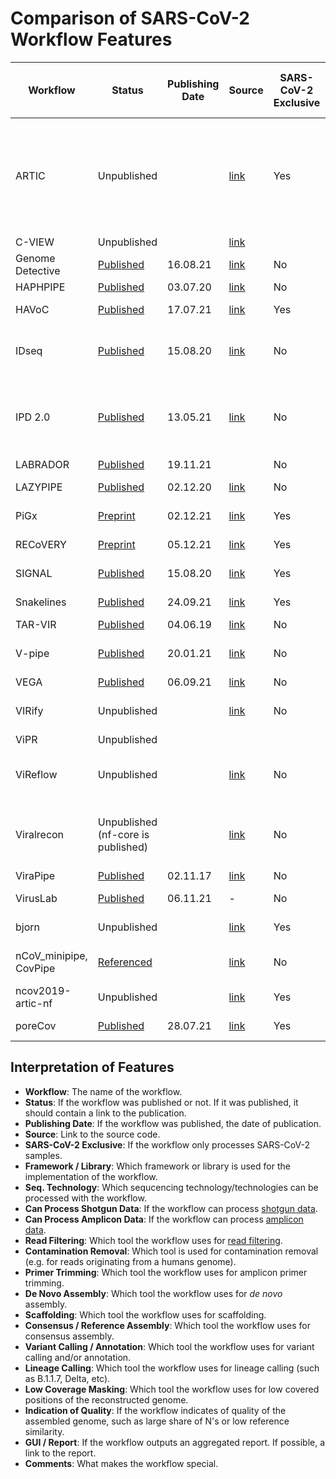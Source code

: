 # Comparison of SARS-CoV-2 Workflow Features

| Workflow                | Status                                                                                                                                                                           | Publishing Date | Source                                                              | SARS-CoV-2 Exclusive | Framework / Library | Seq. Technology      | Can Process Shotgun Data | Can Process Amplicon Data | Read Filtering                     | Contamination Removal | Primer Trimming | De Novo Assembly                              | Scaffolding   | Consensus / Reference Assembly     | Variant Calling / Annotation                                                | Lineage Calling                                | Low Coverage Masking        | Indication of Quality                 | GUI / Report                                                                                                            | Comments                               |
| ----------------------- | -------------------------------------------------------------------------------------------------------------------------------------------------------------------------------- | --------------- | ------------------------------------------------------------------- | -------------------- | ------------------- | -------------------- | ------------------------ | ------------------------- | ---------------------------------- | --------------------- | --------------- | --------------------------------------------- | ------------- | ---------------------------------- | --------------------------------------------------------------------------- | ---------------------------------------------- | --------------------------- | ------------------------------------- | ----------------------------------------------------------------------------------------------------------------------- | -------------------------------------------- |
| ARTIC                   | Unpublished                                                                                                                                                                      |                 | [link](https://github.com/artic-network/artic-ncov2019)             | Yes                  | Bash                | Nanopore             | No                       | Yes                       | Guppyplex                          | \-                    | Custom script   | \-                                            | \-            | bcftools consensus                 | medaka consensus, medaka snp, medaka variant, nanopolish variants, longshot | \-                                             | Custom script               |                                       | \-                                                                                                                      | State of the Art                             |
| C-VIEW                  | Unpublished                                                                                                                                                                      |                 | [link](https://github.com/ucsd-ccbb/C-VIEW)                         |                      | AWS                 | Illumina             |                          |                           | samtools                           | samtools              | iVar            | \-                                            | \-            | Yes                                |                                                                             | Pangolin                                       |                             |                                       |                                                                                                                         |                                              |
| Genome Detective        | [Published](https://doi.org/10.1093/bioinformatics/bty695)                                                                                                                       | 16.08.21        | [link](https://www.genomedetective.com/app/typingtool/cov/)         | No                   |                     | Illumina, Nanopore   | Yes                      | No                        | Trimmomatic                        | Yes                   | \-              | SPAdes, metaSPAdes                            | Yes           | Yes                                | \-                                                                          | Yes                                            |                             |                                       | Webapp                                                                                                                  |                                              |
| HAPHPIPE                | [Published](https://www.mdpi.com/1999-4915/12/7/758)                                                                                                                             | 03.07.20        | [link](https://github.com/gwcbi/haphpipe)                           | No                   | Python              | Illumina             | Yes                      | No                        | Trimmomatic                        | \-                    | \-              | SPAdes                                        | MUMMER 3+     | Bowtie2                            | \-                                                                          | \-                                             | \-                          |                                       |                                                                                                                         |                                              |
| HAVoC                   | [Published](https://bmcbioinformatics.biomedcentral.com/articles/10.1186/s12859-021-04294-2)                                                                                     | 17.07.21        | [link](https://bitbucket.org/auto_cov_pipeline/havoc/src/master/)   | Yes                  | Shell               | Illumina             | Yes                      | No                        | fastp, Trimmomatic                 | \-                    | \-              | \-                                            | \-            | bcftools/samtools                  | LoFreq                                                                      | Pangolin                                       | BED-tools                   | \-                                    | \-                                                                                                                      |                                              |
| IDseq                   | [Published](https://academic.oup.com/gigascience/article/9/10/giaa111/5918865)                                                                                                   | 15.08.20        | [link](https://czid.org/)                                           | No                   |                     | Illumina             | Yes                      | No                        | Trimmomatic, PriceSEQ, CD-HIT- DUP | +                     | \-              | SPAdes                                        | \-            | \-                                 | \-                                                                          | \-                                             | \-                          | \-                                    | Yes                                                                                                                     |                                              |
| IPD 2.0                 | [Published](https://bmcbioinformatics.biomedcentral.com/articles/10.1186/s12859-021-04172-x)                                                                                     | 13.05.21        | [link](http://www.actrec.gov.in/pi-webpages/AmitDutt/IPD/IPD.html)  | No                   | Python, Shell       | Illumina, Nanopore   | Yes                      | No                        | fastp, PoreChop, NanoFilt          | +                     | \-              | Megahit                                       | \-            | \-                                 | VarScan2, LoFreq, freebayes, Medaka, SnpEff                                 | Euclidean Distance based with data from GISAID | \-                          | \-                                    | Yes                                                                                                                     |                                              |
| LABRADOR                | [Published](https://doi.org/10.3390/v13122541)                                                                                                                                   | 19.11.21        |                                                                     | No                   |                     |                      |                          |                           | Trimmomatic                        | BWA                   | \-              | Megahit                                       | \-            | \-                                 | \-                                                                          | \-                                             | \-                          | \-                                    | Yes                                                                                                                     |                                              |
| LAZYPIPE                | [Published](https://academic.oup.com/ve/article/6/2/veaa091/6017186)                                                                                                             | 02.12.20        | [link](https://bitbucket.org/plyusnin/lazypipe/src/master/)         | No                   | Perl, R             | Illumina             | Yes                      | No                        | Trimmomatic, fastp                 | +                     | \-              | Megahit, Velvet, SPAdes                       | +             | \-                                 | \-                                                                          |                                                | \-                          | \-                                    | Yes                                                                                                                     | Environmental                                |
| PiGx                    | [Preprint](https://www.medrxiv.org/content/10.1101/2021.11.30.21266952v1)                                                                                                        | 02.12.21        | [link](https://github.com/BIMSBbioinfo/pigx_sarscov2_ww)            | Yes                  | Snakemake           |                      |                          |                           | PRINSEQ                            | Yes                   |                 |                                               |               |                                    | LoFreq, VEP                                                                 | \-                                             | \-                          | \-                                    | [Yes](https://bimsbstatic.mdc-berlin.de/akalin/AAkalin_pathogenomics/sarscov2_ww_reports/211104_pub_version/index.html) | Environmental                                |
| RECoVERY                | [Preprint](https://www.biorxiv.org/content/10.1101/2021.01.16.425365v2)                                                                                                          | 05.12.21        | [link](https://aries.iss.it/)                                       | Yes                  | Galaxy              | Illumina, Nanopore   |                          |                           | Trimmomatic                        | Bowtie2               | \-              | \-                                            | \-            | iVar                               | iVar, SnpEff                                                                | \-                                             | \-                          | \-                                    | \-                                                                                                                      |                                              |
| SIGNAL                  | [Published](https://pubmed.ncbi.nlm.nih.gov/32824272/)                                                                                                                           | 15.08.20        | [link](https://github.com/jaleezyy/covid-19-signal)                 | Yes                  | Snakemake           | Illumina             |                          | Yes                       | trim-galore                        | Custom script         | iVar            | \-                                            | \-            | iVar                               | iVar, breseq                                                                | \-                                             | \-                          | \-                                    | Yes                                                                                                                     |                                              |
| Snakelines              | [Published](http://ceur-ws.org/Vol-2962/paper15.pdf)                                                                                                                             | 24.09.21        | [link](https://github.com/jbudis/snakelines)                        | Yes                  | Snakemake           | Illumina, (Nanopore) | No                       | Yes                       | cutadapt                           | Bowtie2               | cutadapt        | \-                                            | \-            | bcftools                           | BCFtools, GATK                                                              | Pangolin                                       | Yes, 3 bp                   |                                       | Yes                                                                                                                     |                                              |
| TAR-VIR                 | [Published](https://bmcbioinformatics.biomedcentral.com/articles/10.1186/s12859-019-2878-2)                                                                                      | 04.06.19        | [link](https://github.com/chjiao/TAR-VIR)                           | No                   |                     |                      |                          |                           | \-                                 | \-                    | \-              | PEHaplo                                       | \-            | \-                                 | \-                                                                          | \-                                             | \-                          | \-                                    | \-                                                                                                                      |                                              |
| V-pipe                  | [Published](https://doi.org/10.1093/bioinformatics/btab015)                                                                                                                      | 20.01.21        | [link](https://github.com/cbg-ethz/V-pipe)                          | No                   | Snakemake           | Illumina             | Yes                      | Yes                       | PRINSEQ                            | \-                    | \-              | Vicuna, SAVAGE                                | \-            | samtools, bcftools, ConsensusFixer | ShoRAH 2, LoFreq                                                            | \-                                             | bcftools consensus          | \-                                    | Yes                                                                                                                     | for any virus, full haplotype reconstruction |
| VEGA                    | [Published](https://peerj.com/articles/12129/)                                                                                                                                   | 06.09.21        | [link](https://github.com/pauloluniyi/VGEA)                         | No                   | Snakemake           |                      |                          |                           | fastp                              | BWA                   | \-              | IVA                                           | shiver/SeqKit | \-                                 | \-                                                                          | \-                                             | \-                          | \-                                    | MultiQC                                                                                                                 |                                              |
| VIRify                  | Unpublished                                                                                                                                                                      |                 | [link](https://github.com/EBI-Metagenomics/emg-viral-pipeline)      | No                   | Nextflow, CWL       |                      | No                       | No                        | TrimGalore                         | TrimGalore            | TrimGalore      | rnaSPAdes, MEGAHIT, metaSPAdes                | \-            | \-                                 | \-                                                                          | \-                                             | \-                          | \-                                    |                                                                                                                         |                                              |
| ViPR                    | Unpublished                                                                                                                                                                      |                 |                                                                     |                      |                     |                      |                          |                           |                                    |                       |                 |                                               |               |                                    |                                                                             |                                                |                             |                                       |                                                                                                                         |                                              |
| ViReflow                | Unpublished                                                                                                                                                                      |                 | [link](https://github.com/niemasd/ViReflow)                         | No                   | AWS, Reflow         | Illumina             | Yes                      | Yes                       | fastp, PRINSEQ                     | \-                    | iVar, pTrimmer  | coronaSPAdes, metaviralSPAdes, rnaviralSpades | \-            | bcftools consensus                 | FreeBayes, iVar Variants, LoFreq                                            | Pangolin                                       | Yes                         | \-                                    | \-                                                                                                                      |                                              |
| Viralrecon              | Unpublished (nf-core is published)                                                                                                                                               |                 | [link](https://github.com/nf-core/viralrecon)                       | No                   | Nextflow            | Illumina, Nanopore   | Yes                      | Yes                       | fastp, Nanoplot                    | Kraken2               | iVar            | SPAdes, Unicycler, minia                      | \-            | iVar, artic minion                 | Bowtie2, SAMtools, iVar, picard, SnpEff                                     | Pangolin                                       | \-                          | \-                                    | Yes                                                                                                                     |                                              |
| ViraPipe                | [Published](https://academic.oup.com/bioinformatics/article/34/6/928/4587582)                                                                                                    | 02.11.17        | [link](https://github.com/NGSeq/ViraPipe)                           | No                   | Spark               |                      |                          |                           | \-                                 | \-                    | \-              | Megahit                                       | \-            | \-                                 | \-                                                                          | \-                                             | \-                          | \-                                    | \-                                                                                                                      |                                              |
| VirusLab                | [Published](https://www.mdpi.com/2673-6284/10/4/27/htm)                                                                                                                          | 06.11.21        | \-                                                                  | No                   |                     | Illumina, Nanopore   |                          |                           |                                    |                       |                 | \-                                            | \-            | ARTIC/Galaxy                       | SnpEff                                                                      | Pangolin                                       | \-                          | \-                                    | Webapp                                                                                                                  |                                              |
| bjorn                   | Unpublished                                                                                                                                                                      |                 | [link](https://github.com/andersen-lab/bjorn)                       | Yes                  | Snakemake, Bash     |                      | No                       | No                        | \-                                 | \-                    | \-              | \-                                            | \-            | \-                                 | \-                                                                          | \-                                             | \-                          | \-                                    | \-                                                                                                                      |                                              |
| nCoV\_minipipe, CovPipe | [Referenced](https://www.preprints.org/manuscript/202005.0376/v1)                                                                                                                |                 | [link](https://gitlab.com/RKIBioinformaticsPipelines/ncov_minipipe) | No                   | Snakemake           | Illumina, (Nanopore) | Yes                      | Yes                       | fastp                              | Kraken2               | bamClipper      | \-                                            | \-            | bcftools consensus                 | freebayes, bcftools, SNPeff                                                 | Pangolin                                       | Yes                         | Yes                                   | Yes                                                                                                                     |                                              |
| ncov2019-artic-nf       | Unpublished                                                                                                                                                                      |                 | [link](https://github.com/connor-lab/ncov2019-artic-nf)             | Yes                  | Nextflow            | Illumina, Nanopore   | Yes                      | Yes                       | Nanopolish                         | \-                    | iVar            | \-                                            | \-            | iVar                               | iVar                                                                        | \-                                             | Yes                         | Yes                                   | \-                                                                                                                      |                                              |
| poreCov                 | [Published](https://www.frontiersin.org/articles/10.3389/fgene.2021.711437/full)                                                                                                 | 28.07.21        | [link](https://github.com/replikation/poreCov)                      | Yes                  | Nextflow            | Nanopore             | No                       | Yes                       | NanoPlot, pycoQC                   | Yes                   | ARTIC           | \-                                            | \-            | ARTIC                              | nextstrain                                                                  | Pangolin, nextstrain                           | ARTIC(< 20)                 | ARTIC                                 | [Yes](https://htmlpreview.github.io/?https://github.com/replikation/poreCov/blob/master/data/figures/index.html)        |                                              |

## Interpretation of Features

- **Workflow**: The name of the workflow.
- **Status**: If the workflow was published or not. If it was published, it should contain a link to the publication.
- **Publishing Date**: If the workflow was published, the date of publication.
- **Source**: Link to the source code.
- **SARS-CoV-2 Exclusive**: If the workflow only processes SARS-CoV-2 samples.
- **Framework / Library**: Which framework or library is used for the implementation of the workflow.
- **Seq. Technology**: Which sequcencing technology/technologies can be processed with the workflow.
- **Can Process Shotgun Data**: If the workflow can process [shotgun data](https://en.wikipedia.org/wiki/Shotgun_sequencing).
- **Can Process Amplicon Data**: If the workflow can process [amplicon data](https://en.wikipedia.org/wiki/Amplicon#Technology).
- **Read Filtering**: Which tool the workflow uses for [read filtering](https://compgenomr.github.io/book/filtering-and-trimming-reads.html).
- **Contamination Removal**: Which tool is used for contamination removal (e.g. for reads originating from a humans genome).
- **Primer Trimming**: Which tool the workflow uses for amplicon primer trimming.
- **De Novo Assembly**: Which tool the workflow uses for *de novo* assembly.
- **Scaffolding**: Which tool the workflow uses for scaffolding.
- **Consensus / Reference Assembly**: Which tool the workflow uses for consensus assembly.
- **Variant Calling / Annotation**: Which tool the workflow uses for variant calling and/or annotation.
- **Lineage Calling**: Which tool the workflow uses for lineage calling (such as B.1.1.7, Delta, etc).
- **Low Coverage Masking**: Which tool the workflow uses for low covered positions of the reconstructed genome.
- **Indication of Quality**: If the workflow indicates of quality of the assembled genome, such as large share of N's or low reference similarity.
- **GUI / Report**: If the workflow outputs an aggregated report. If possible, a link to the report.
- **Comments**: What makes the workflow special.
